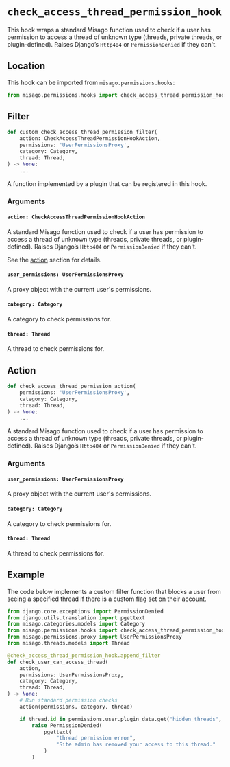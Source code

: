 # `check_access_thread_permission_hook`

This hook wraps a standard Misago function used to check if a user has permission to access a thread of unknown type (threads, private threads, or plugin-defined). Raises Django’s `Http404` or `PermissionDenied` if they can't.


## Location

This hook can be imported from `misago.permissions.hooks`:

```python
from misago.permissions.hooks import check_access_thread_permission_hook
```


## Filter

```python
def custom_check_access_thread_permission_filter(
    action: CheckAccessThreadPermissionHookAction,
    permissions: 'UserPermissionsProxy',
    category: Category,
    thread: Thread,
) -> None:
    ...
```

A function implemented by a plugin that can be registered in this hook.


### Arguments

#### `action: CheckAccessThreadPermissionHookAction`

A standard Misago function used to check if a user has permission to access a thread of unknown type (threads, private threads, or plugin-defined). Raises Django’s `Http404` or `PermissionDenied` if they can't.

See the [action](#action) section for details.


#### `user_permissions: UserPermissionsProxy`

A proxy object with the current user's permissions.


#### `category: Category`

A category to check permissions for.


#### `thread: Thread`

A thread to check permissions for.


## Action

```python
def check_access_thread_permission_action(
    permissions: 'UserPermissionsProxy',
    category: Category,
    thread: Thread,
) -> None:
    ...
```

A standard Misago function used to check if a user has permission to access a thread of unknown type (threads, private threads, or plugin-defined). Raises Django’s `Http404` or `PermissionDenied` if they can't.


### Arguments

#### `user_permissions: UserPermissionsProxy`

A proxy object with the current user's permissions.


#### `category: Category`

A category to check permissions for.


#### `thread: Thread`

A thread to check permissions for.


## Example

The code below implements a custom filter function that blocks a user from seeing a specified thread if there is a custom flag set on their account.

```python
from django.core.exceptions import PermissionDenied
from django.utils.translation import pgettext
from misago.categories.models import Category
from misago.permissions.hooks import check_access_thread_permission_hook
from misago.permissions.proxy import UserPermissionsProxy
from misago.threads.models import Thread

@check_access_thread_permission_hook.append_filter
def check_user_can_access_thread(
    action,
    permissions: UserPermissionsProxy,
    category: Category,
    thread: Thread,
) -> None:
    # Run standard permission checks
    action(permissions, category, thread)

    if thread.id in permissions.user.plugin_data.get("hidden_threads", []):
        raise PermissionDenied(
            pgettext(
                "thread permission error",
                "Site admin has removed your access to this thread."
            )
        )
```
